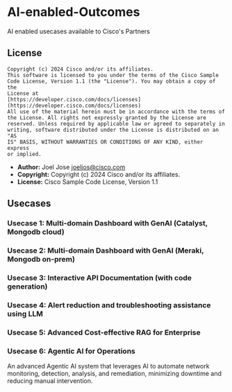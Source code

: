 
# AI-enabled-Outcomes

AI enabled usecases available to Cisco's Partners

## License

```text
Copyright (c) 2024 Cisco and/or its affiliates.
This software is licensed to you under the terms of the Cisco Sample
Code License, Version 1.1 (the "License"). You may obtain a copy of the
License at
[https://developer.cisco.com/docs/licenses](https://developer.cisco.com/docs/licenses)
All use of the material herein must be in accordance with the terms of
the License. All rights not expressly granted by the License are
reserved. Unless required by applicable law or agreed to separately in
writing, software distributed under the License is distributed on an "AS
IS" BASIS, WITHOUT WARRANTIES OR CONDITIONS OF ANY KIND, either express
or implied.
```

* **Author:** Joel Jose <joeljos@cisco.com>
* **Copyright:** Copyright (c) 2024 Cisco and/or its affiliates.
* **License:** Cisco Sample Code License, Version 1.1

## Usecases

### Usecase 1: Multi-domain Dashboard with GenAI (Catalyst, Mongodb cloud)

### Usecase 2: Multi-domain Dashboard with GenAI (Meraki, Mongodb on-prem)

### Usecase 3: Interactive API Documentation (with code generation)

### Usecase 4: Alert reduction and troubleshooting assistance using LLM

### Usecase 5: Advanced Cost-effective RAG for Enterprise

### Usecase 6: Agentic AI for Operations

An advanced Agentic AI system that leverages AI to automate network monitoring, detection, analysis, and remediation, minimizing downtime and reducing manual intervention.